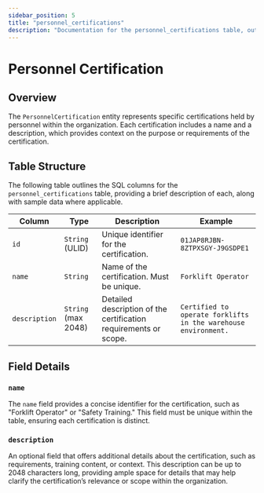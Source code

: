 ```yaml
---
sidebar_position: 5
title: "personnel_certifications"
description: "Documentation for the personnel_certifications table, outlining its columns and structure."
---
```


# Personnel Certification

## Overview

The `PersonnelCertification` entity represents specific certifications held by personnel within the organization. Each
certification includes a name and a description, which provides context on the purpose or requirements of the
certification.

## Table Structure

The following table outlines the SQL columns for the `personnel_certifications` table, providing a brief description of
each, along with sample data where applicable.

| Column        | Type                | Description                                                      | Example                                                        |
|---------------|---------------------|------------------------------------------------------------------|----------------------------------------------------------------|
| `id`          | `String` (ULID)     | Unique identifier for the certification.                         | `01JAP8RJBN-8ZTPXSGY-J9GSDPE1`                                 |
| `name`        | `String`            | Name of the certification. Must be unique.                       | `Forklift Operator`                                            |
| `description` | `String` (max 2048) | Detailed description of the certification requirements or scope. | `Certified to operate forklifts in the warehouse environment.` |

## Field Details

### `name`

The `name` field provides a concise identifier for the certification, such as "Forklift Operator" or "Safety Training."
This field must be unique within the table, ensuring each certification is distinct.

### `description`

An optional field that offers additional details about the certification, such as requirements, training content, or
context. This description can be up to 2048 characters long, providing ample space for details that may help clarify the
certification’s relevance or scope within the organization.